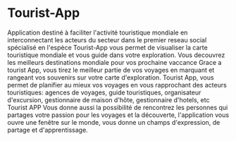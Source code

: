 # Tourist-App
Application destiné à faciliter l'activité touristique mondiale en interconnectant les acteurs du secteur dans le premier reseau social spécialisé en l'espèce
Tourist-App vous permet de visualiser la carte touristique mondiale et vous guide dans votre exploration. Vous decouvrez les meilleurs destinations mondiale pour vos prochaine vaccance
Grace a tourist App, vous tirez le meilleur partie de vos voyages en marquant et rangeant vos souvenirs sur votre carte d'exploration. 
Tourist App, vous permet de planifier au mieux vos voyages en vous rapprochant des acteurs touristiques: agences de voyages, guide touristiques, organisateur d'excursion, gestionnaire de maison d'hôte, gestionnaire d'hotels, etc
Tourist APP Vous donne aussi la possibilité de rencontrez les personnes qui partages votre passion pour les voyages et la découverte, l'application vous ouvre une fenêtre sur le monde, vous donne un champs d'expression, de partage et d'apprentissage.
